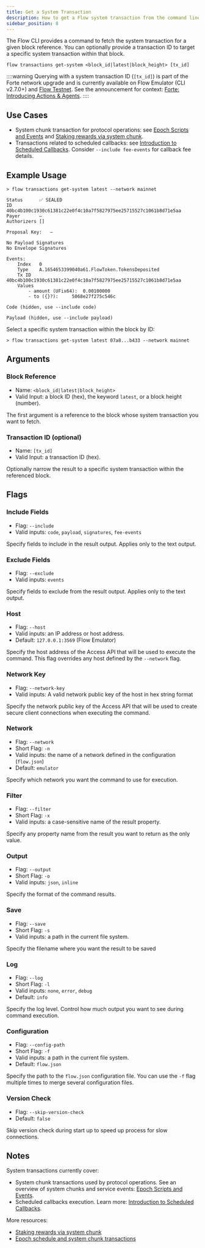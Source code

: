 ```yaml
---
title: Get a System Transaction
description: How to get a Flow system transaction from the command line
sidebar_position: 8
---
```


The Flow CLI provides a command to fetch the system transaction for a given block reference. You can optionally provide a transaction ID to target a specific system transaction within that block.

```shell
flow transactions get-system <block_id|latest|block_height> [tx_id]
```

::::warning
Querying with a system transaction ID (`[tx_id]`) is part of the Forte network upgrade and is currently available on Flow Emulator (CLI v2.7.0+) and [Flow Testnet]. See the announcement for context: [Forte: Introducing Actions & Agents].
::::

## Use Cases

- System chunk transaction for protocol operations: see [Epoch Scripts and Events] and [Staking rewards via system chunk].
- Transactions related to scheduled callbacks: see [Introduction to Scheduled Callbacks]. Consider `--include fee-events` for callback fee details.

## Example Usage

```shell
> flow transactions get-system latest --network mainnet

Status		✅ SEALED
ID		40bc4b100c1930c61381c22e0f4c10a7f5827975ee25715527c1061b8d71e5aa
Payer		—
Authorizers	[]

Proposal Key:	—

No Payload Signatures
No Envelope Signatures

Events:		 
    Index	0
    Type	A.1654653399040a61.FlowToken.TokensDeposited
    Tx ID	40bc4b100c1930c61381c22e0f4c10a7f5827975ee25715527c1061b8d71e5aa
    Values
		- amount (UFix64):	0.00100000
		- to ({}?):		5068e27f275c546c

Code (hidden, use --include code)

Payload (hidden, use --include payload)
```

Select a specific system transaction within the block by ID:

```shell
> flow transactions get-system latest 07a8...b433 --network mainnet
```

## Arguments

### Block Reference

- Name: `<block_id|latest|block_height>`
- Valid Input: a block ID (hex), the keyword `latest`, or a block height (number).

The first argument is a reference to the block whose system transaction you want to fetch.

### Transaction ID (optional)

- Name: `[tx_id]`
- Valid Input: a transaction ID (hex).

Optionally narrow the result to a specific system transaction within the referenced block.

## Flags
    
### Include Fields

- Flag: `--include`
- Valid inputs: `code`, `payload`, `signatures`, `fee-events`

Specify fields to include in the result output. Applies only to the text output.

### Exclude Fields

- Flag: `--exclude`
- Valid inputs: `events`

Specify fields to exclude from the result output. Applies only to the text output.

### Host

- Flag: `--host`
- Valid inputs: an IP address or host address.
- Default: `127.0.0.1:3569` (Flow Emulator)

Specify the host address of the Access API that will be
used to execute the command. This flag overrides
any host defined by the `--network` flag.

### Network Key

- Flag: `--network-key`
- Valid inputs: A valid network public key of the host in hex string format

Specify the network public key of the Access API that will be
used to create secure client connections when executing the command.

### Network

- Flag: `--network`
- Short Flag: `-n`
- Valid inputs: the name of a network defined in the configuration (`flow.json`)
- Default: `emulator`

Specify which network you want the command to use for execution.

### Filter

- Flag: `--filter`
- Short Flag: `-x`
- Valid inputs: a case-sensitive name of the result property.

Specify any property name from the result you want to return as the only value.

### Output

- Flag: `--output`
- Short Flag: `-o`
- Valid inputs: `json`, `inline`

Specify the format of the command results.

### Save

- Flag: `--save`
- Short Flag: `-s`
- Valid inputs: a path in the current file system.

Specify the filename where you want the result to be saved

### Log

- Flag: `--log`
- Short Flag: `-l`
- Valid inputs: `none`, `error`, `debug`
- Default: `info`

Specify the log level. Control how much output you want to see during command execution.

### Configuration

- Flag: `--config-path`
- Short Flag: `-f`
- Valid inputs: a path in the current file system.
- Default: `flow.json`

Specify the path to the `flow.json` configuration file.
You can use the `-f` flag multiple times to merge
several configuration files.

### Version Check

- Flag: `--skip-version-check`
- Default: `false`

Skip version check during start up to speed up process for slow connections.

## Notes

System transactions currently cover:
- System chunk transactions used by protocol operations. See an overview of system chunks and service events: [Epoch Scripts and Events].
- Scheduled callbacks execution. Learn more: [Introduction to Scheduled Callbacks].

More resources:
- [Staking rewards via system chunk]
- [Epoch schedule and system chunk transactions]

[Forte: Introducing Actions & Agents]: https://flow.com/post/forte-introducing-actions-agents-supercharging-composability-and-automation
[Flow Testnet]: ../../../../protocol/flow-networks/accessing-testnet.md
[Epoch Scripts and Events]: ../../../../protocol/staking/05-epoch-scripts-events.md
[Staking rewards via system chunk]: ../../../../protocol/staking/08-staking-rewards.md
[Introduction to Scheduled Callbacks]: https://developers.flow.com/blockchain-development-tutorials/flow-actions/scheduled-callbacks-introduction
[Epoch schedule and system chunk transactions]: ../../../../protocol/staking/03-schedule.md

